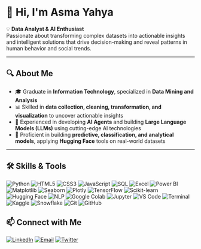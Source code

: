 # 👋 Hi, I'm Asma Yahya

💡 **Data Analyst & AI Enthusiast**  
Passionate about transforming complex datasets into actionable insights and intelligent solutions that drive decision-making and reveal patterns in human behavior and social trends.

---

## 🔍 About Me
- 🎓 Graduate in **Information Technology**, specialized in **Data Mining and Analysis**  
- 📊 Skilled in **data collection, cleaning, transformation, and visualization** to uncover actionable insights  
- 🤖 Experienced in developing **AI Agents** and building **Large Language Models (LLMs)** using cutting-edge AI technologies  
- 🧩 Proficient in building **predictive, classification, and analytical models**, applying **Hugging Face** tools on real-world datasets  

---

## 🛠️ Skills & Tools

![Python](https://img.shields.io/badge/-Python-3776AB?style=flat-square&logo=python&logoColor=white)
![HTML5](https://img.shields.io/badge/-HTML5-E34F26?style=flat-square&logo=html5&logoColor=white)
![CSS3](https://img.shields.io/badge/-CSS3-1572B6?style=flat-square&logo=css3&logoColor=white)
![JavaScript](https://img.shields.io/badge/-JavaScript-F7DF1E?style=flat-square&logo=javascript&logoColor=black)
![SQL](https://img.shields.io/badge/-SQL-0064A5?style=flat-square&logo=MicrosoftSQLServer&logoColor=white)
![Excel](https://img.shields.io/badge/-Excel-217346?style=flat-square&logo=microsoft-excel&logoColor=white)
![Power BI](https://img.shields.io/badge/-PowerBI-F2C811?style=flat-square&logo=powerbi&logoColor=black)
![Matplotlib](https://img.shields.io/badge/-Matplotlib-11557C?style=flat-square&logo=matplotlib&logoColor=white)
![Seaborn](https://img.shields.io/badge/-Seaborn-4C72B0?style=flat-square&logo=python&logoColor=white)
![Plotly](https://img.shields.io/badge/-Plotly-3F4F75?style=flat-square&logo=plotly&logoColor=white)
![TensorFlow](https://img.shields.io/badge/-TensorFlow-FF6F00?style=flat-square&logo=tensorflow&logoColor=white)
![Scikit-learn](https://img.shields.io/badge/-Scikit--learn-F7931E?style=flat-square&logo=python&logoColor=white)
![Hugging Face](https://img.shields.io/badge/-HuggingFace-FF6F00?style=flat-square&logo=huggingface&logoColor=white)
![NLP](https://img.shields.io/badge/-NLP-006400?style=flat-square&logo=python&logoColor=white)
![Google Colab](https://img.shields.io/badge/-GoogleColab-F9AB00?style=flat-square&logo=googlecolab&logoColor=white)
![Jupyter](https://img.shields.io/badge/-Jupyter-F37626?style=flat-square&logo=jupyter&logoColor=white)
![VS Code](https://img.shields.io/badge/-VS%20Code-007ACC?style=flat-square&logo=visual-studio-code&logoColor=white)
![Terminal](https://img.shields.io/badge/-Terminal-000000?style=flat-square&logo=gnu-bash&logoColor=white)
![Kaggle](https://img.shields.io/badge/-Kaggle-20BEFF?style=flat-square&logo=kaggle&logoColor=white)
![Snowflake](https://img.shields.io/badge/-Snowflake-28AADD?style=flat-square&logo=snowflake&logoColor=white)
![Git](https://img.shields.io/badge/-Git-F05032?style=flat-square&logo=git&logoColor=white)
![GitHub](https://img.shields.io/badge/-GitHub-181717?style=flat-square&logo=github&logoColor=white)




## 📫 Connect with Me
[![LinkedIn](https://img.shields.io/badge/-LinkedIn-0A66C2?style=flat-square&logo=linkedin&logoColor=white)](https://www.linkedin.com/in/asma-madkhali-33552a229/)
[![Email](https://img.shields.io/badge/-Email-D14836?style=flat-square&logo=gmail&logoColor=white)](mailto:asmayhyy08@gmail.com)
[![Twitter](https://img.shields.io/badge/-Twitter-1DA1F2?style=flat-square&logo=twitter&logoColor=white)](https://x.com/iiilx_2il?s=21)



